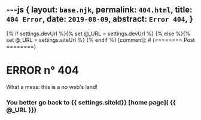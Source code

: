 ---js
{
  layout:    `base.njk`,
  permalink: `404.html`,
  title:     `404 Error`,
  date:      `2019-08-09`,
  abstract:  `Error 404`,
}
---
{% if settings.devUrl %}{% set @_URL = settings.devUrl %}
{% else %}{% set @_URL = settings.siteUrl %}
{% endif %}
[comment]: # (======== Post ========)

# ERROR n° 404

What a mess: this is a no web's land!

### You better go back to {{ settings.siteId}} [home page]( {{ @_URL }})
